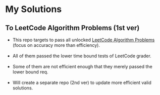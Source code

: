 # My Solutions
## To LeetCode Algorithm Problems (1st ver)

- This repo targets to pass all unlocked
  <a href="https://leetcode.com/problemset/algorithms/">LeetCode Algorithm Problems</a>
  (focus on accuracy more than efficiency).
<br><br>
- All of them passed the lower time bound tests of LeetCode grader.
<br><br>
- Some of them are not efficient enough that they merely passed the lower bound req.
<br><br>
- Will create a separate repo (2nd ver) to update more efficient valid solutions.
